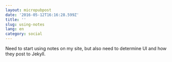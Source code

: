 ```yaml
---
layout: micropubpost
date: '2016-05-12T16:16:28.599Z'
title: ''
slug: using-notes
lang: en
category: social
---
```

Need to start using notes on my site, but also need to determine UI and how they post to Jekyll.

